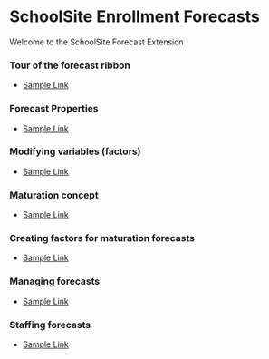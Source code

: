 # SchoolSite Enrollment Forecasts
Welcome to the SchoolSite Forecast Extension
&nbsp;

### Tour of the forecast ribbon
* [Sample Link](index.md)

### Forecast Properties
* [Sample Link](index.md)

### Modifying variables (factors)
* [Sample Link](index.md)

### Maturation concept
* [Sample Link](index.md)

### Creating factors for maturation forecasts
* [Sample Link](index.md)

### Managing forecasts
* [Sample Link](index.md)

### Staffing forecasts
* [Sample Link](index.md)
